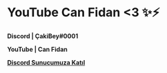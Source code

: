 # YouTube Can Fidan <3 ✨⚡

**Discord  | ÇakiBey#0001**

**YouTube  | Can Fidan**



[**Discord Sunucumuza Katıl**](https://discord.gg/Nsq65JtJUQ)
